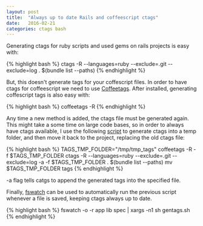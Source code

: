 ```yaml
---
layout: post
title:  "Always up to date Rails and coffeescript ctags"
date:   2016-02-21
categories: ctags bash
---
```

Generating ctags for ruby scripts and used gems on rails projects is easy with:

{% highlight bash %}
ctags -R --languages=ruby --exclude=.git --exclude=log . $(bundle list --paths)
{% endhighlight %}

But, this doesn't generate tags for your coffescript files. In order to have ctags for coffeescript we need to use [Coffeetags](coffe-tags). After installed, generating coffescript tags is also easy with:

{% highlight bash %}
coffeetags -R
{% endhighlight %}

Any time a new method is added, the ctags file must be generated again. This might take a some time on large code bases, so in order to always have ctags available, I use the following [script][getagssh] to generate ctags into a temp folder, and then move it back to the project, replacing the old ctags file:

{% highlight bash %}
TAGS_TMP_FOLDER="/tmp/tmp_tags"
coffeetags -R -f $TAGS_TMP_FOLDER 
ctags -R --languages=ruby --exclude=.git --exclude=log -a -f $TAGS_TMP_FOLDER . $(bundle list --paths)
mv $TAGS_TMP_FOLDER tags
{% endhighlight %}

-a flag tells catgs to append the generated tags into the specified file.

Finally, [fswatch][fs-watch] can be used to automatically run the previous script whenever a file is saved, keeping ctags always up to date.

{% highlight bash %}
fswatch -o -r app lib spec | xargs -n1 sh gentags.sh
{% endhighlight %}

[coffee-tags]:  https://github.com/lukaszkorecki/CoffeeTags
[getagssh]:    https://gist.github.com/golfadas/71d7b5bf503619f466ac
[fs-watch]:  https://github.com/emcrisostomo/fswatch
